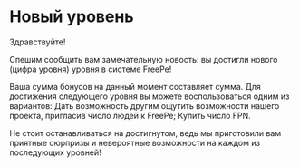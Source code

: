 # Новый уровень

Здравствуйте!

Спешим сообщить вам замечательную новость: вы достигли нового (цифра уровня) уровня в системе FreePe! 

Ваша сумма бонусов на данный момент составляет сумма. Для достижения следующего уровня вы можете воспользоваться одним из вариантов:
Дать возможность другим ощутить возможности нашего проекта, пригласив число  людей к FreePe;
Купить число  FPN. 

Не стоит останавливаться на достигнутом, ведь мы приготовили вам приятные сюрпризы и невероятные возможности на каждом из последующих уровней! 
